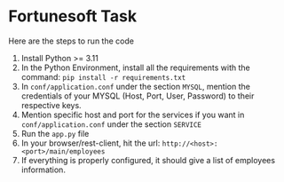 # Fortunesoft Task

Here are the steps to run the code<br>
1. Install Python >= 3.11
2. In the Python Environment, install all the requirements with the command: `pip install -r requirements.txt`
3. In `conf/application.conf` under the section `MYSQL`, mention the credentials of your MYSQL (Host, Port, User, Password) to their respective keys.
4. Mention specific host and port for the services if you want in `conf/application.conf` under the section `SERVICE`
5. Run the `app.py` file
6. In your browser/rest-client, hit the url: `http://<host>:<port>/main/employees`
7. If everything is properly configured, it should give a list of employees information.